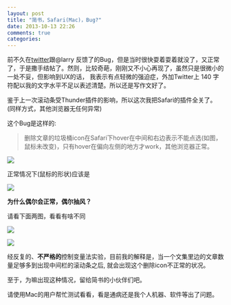 ```yaml
---
layout: post
title: "简书，Safari(Mac)，Bug?"
date: 2013-10-13 22:26
comments: true
categories: 
---
```


前不久在[twitter](https://twitter.com/XguoX_L/statuses/388577622990389248)跟@larry 反馈了的Bug，但是当时很快耍着耍着就没了，又正常了，于是撒手结帖了。然则，比较奇葩，刚刚又不小心再现了，虽然只是很微小的一处不妥，但影响到UX的话， 我表示有点轻微的强迫症，外加Twitter上 140 字符配以我的文字水平不足以表述清楚。所以还是写作文好了。

鉴于上一次滚动条受Thunder插件的影响，所以这次我把Safari的插件全关了。(同样方式，其他浏览器无任何异常)

这个Bug是这样的:

>删除文章的垃圾桶icon在Safari下hover在中间和右边表示不能点选(如图，鼠标未改变)，只有hover在偏向左侧的地方才work，其他浏览器正常。

![](https://7nmnbw.dm2302.livefilestore.com/y2pMd9Hqqq8zcLNm4HmC2VAXY0If8JNgrxOQ_YyS5esT5C65NGiPyPXRGBas-Ggdk13KnyUpKqHmk7maKNQ2A29iNMWEjSIoPGIErQmhg0Akzo/tu1.jpg?psid=1)

正常情况下(鼠标的形状)应该是

![](https://7nomkg.dm1.livefilestore.com/y2pnQSLb70jLri1R75fAlctMv9tStL7PtnGGP3-9mbRg3ncEeEmRaKOTcxCzdUxpjxXlxMBvtFfQzeR39oxhEFQLiojchvoAQj1RUHvqOvOda0/tu2.jpg?psid=1)

**为什么偶尔会正常，偶尔抽风？**

请看下面两图，看看有啥不同

![](https://h0hcka.dm1.livefilestore.com/y2pA5ROBtWFdo3kL875emP4XeTT-N7OzbNPXLq1AmqEx1XYSHM40ObSCBL5lkCK1GXPKC1BxSDd8EUsKiyjNWP8ZbC75vhdLewfOKOBLrSd_j4/tu3.jpg?psid=1)

![](https://h0j3ba.dm2302.livefilestore.com/y2pibC_etDmFwTYabbHWr8bXvV4USwL-NF922Ax2NkXzIH6kOYg4uxNoVs-AKL5c0qJH74vJssJxcziLn2TMu43YVVuIZ81IDDOqhzP0d-iA_o/tu4.jpg?psid=1)

经反复的、**不严格的**控制变量法实验，目前我的解释是，当一个文集里边的文章数量足够多到出现中间栏的滚动条之后, 就会出现这个删除icon不正常的状况。

至于，为嘛出现这种情况，留给简书的小伙伴们吧。

请使用Mac的用户帮忙测试看看，看是通病还是我个人机器、软件等出了问题。




